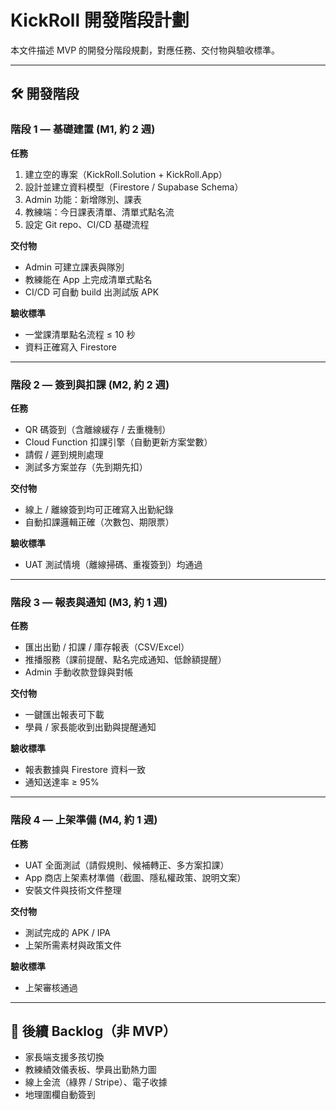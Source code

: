 # KickRoll 開發階段計劃

本文件描述 MVP 的開發分階段規劃，對應任務、交付物與驗收標準。

---

## 🛠️ 開發階段

### **階段 1 — 基礎建置 (M1, 約 2 週)**
**任務**
1. 建立空的專案（KickRoll.Solution + KickRoll.App）
2. 設計並建立資料模型（Firestore / Supabase Schema）
3. Admin 功能：新增隊別、課表
4. 教練端：今日課表清單、清單式點名流
5. 設定 Git repo、CI/CD 基礎流程  

**交付物**
- Admin 可建立課表與隊別
- 教練能在 App 上完成清單式點名  
- CI/CD 可自動 build 出測試版 APK  

**驗收標準**
- 一堂課清單點名流程 ≤ 10 秒  
- 資料正確寫入 Firestore  

---

### **階段 2 — 簽到與扣課 (M2, 約 2 週)**
**任務**
- QR 碼簽到（含離線緩存 / 去重機制）
- Cloud Function 扣課引擎（自動更新方案堂數）
- 請假 / 遲到規則處理
- 測試多方案並存（先到期先扣）  

**交付物**
- 線上 / 離線簽到均可正確寫入出勤紀錄  
- 自動扣課邏輯正確（次數包、期限票）  

**驗收標準**
- UAT 測試情境（離線掃碼、重複簽到）均通過  

---

### **階段 3 — 報表與通知 (M3, 約 1 週)**
**任務**
- 匯出出勤 / 扣課 / 庫存報表（CSV/Excel）
- 推播服務（課前提醒、點名完成通知、低餘額提醒）
- Admin 手動收款登錄與對帳  

**交付物**
- 一鍵匯出報表可下載  
- 學員 / 家長能收到出勤與提醒通知  

**驗收標準**
- 報表數據與 Firestore 資料一致  
- 通知送達率 ≥ 95%  

---

### **階段 4 — 上架準備 (M4, 約 1 週)**
**任務**
- UAT 全面測試（請假規則、候補轉正、多方案扣課）
- App 商店上架素材準備（截圖、隱私權政策、說明文案）
- 安裝文件與技術文件整理  

**交付物**
- 測試完成的 APK / IPA  
- 上架所需素材與政策文件  

**驗收標準**
- 上架審核通過  

---

## 🔮 後續 Backlog（非 MVP）
- 家長端支援多孩切換  
- 教練績效儀表板、學員出勤熱力圖  
- 線上金流（綠界 / Stripe）、電子收據  
- 地理圍欄自動簽到  

